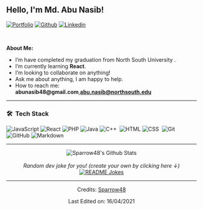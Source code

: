 <!-- Your title -->

## Hello, I'm Md. Abu Nasib!

<!-- Your badges
You can use the website to generate badges: https://shields.io/
-->

[![Portfolio](https://img.shields.io/badge/-Portfolio-red?style=flat&logo=appveyor&logoColor=white)](https://sparrow48.github.io/Portfolio/)
[![Github](https://img.shields.io/badge/-Github-000?style=flat&logo=Github&logoColor=white)](https://github.com/Sparrow48)
[![Linkedin](https://img.shields.io/badge/-LinkedIn-blue?style=flat&logo=Linkedin&logoColor=white)](https://www.linkedin.com/in/abu-nasib-87223618b/)

&nbsp;

<!-- Talking about you -->

**About Me:**

- I’m have completed my graduation from North South University .
- I’m currently learning **React**.
- I’m looking to collaborate on anything!
- Ask me about anything, I am happy to help.
- How to reach me: __abunasib48@gmail.com__,**abu.nasib@northsouth.edu**

---

### 🛠 &nbsp;Tech Stack

<!-- ![Python](https://img.shields.io/badge/-Python-05122A?style=flat&logo=python)&nbsp;  -->

![JavaScript](https://img.shields.io/badge/-JavaScript-05122A?style=flat&logo=javascript)&nbsp;![React](https://img.shields.io/badge/-React-05122A?style=flat&logo=react)&nbsp;![PHP](https://img.shields.io/badge/-PHP-05122A?style=flat&logo=PHP)&nbsp;![Java](https://img.shields.io/badge/-Java-05122A?style=flat&logo=Java&logoColor=FFA518)&nbsp;![C++](https://img.shields.io/badge/-C++-05122A?style=flat&logo=C%2B%2B&logoColor=00599C)&nbsp;
![HTML](https://img.shields.io/badge/-HTML-05122A?style=flat&logo=HTML5)&nbsp;![CSS](https://img.shields.io/badge/-CSS-05122A?style=flat&logo=CSS3&logoColor=1572B6)&nbsp;
![Git](https://img.shields.io/badge/-Git-05122A?style=flat&logo=git)&nbsp;![GitHub](https://img.shields.io/badge/-GitHub-05122A?style=flat&logo=github)&nbsp;![Markdown](https://img.shields.io/badge/-Markdown-05122A?style=flat&logo=markdown)

---

<div align="center">

<img align="center" src="https://github-readme-stats.vercel.app/api?username=Sparrow48&include_all_commits=true&count_private=true&show_icons=true&line_height=20&title_color=7A7ADB&icon_color=2234AE&text_color=D3D3D3&bg_color=0,000000,130F40" alt="Sparrow48's Github Stats">

</br>
</br>
<i>Random dev joke for you! (create your own by clicking here ↓)</i><br>
<a href="https://readme-jokes.vercel.app"><img align="center" src="https://readme-jokes.vercel.app/api" alt="README Jokes"></a>

---

Credits: [Sparrow48](https://github.com/Sparrow48)

Last Edited on: 16/04/2021
